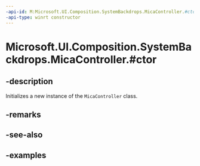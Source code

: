 ```yaml
---
-api-id: M:Microsoft.UI.Composition.SystemBackdrops.MicaController.#ctor
-api-type: winrt constructor
---
```


# Microsoft.UI.Composition.SystemBackdrops.MicaController.#ctor

<!--
public MicaController ();
-->

## -description

Initializes a new instance of the `MicaController` class.

## -remarks

## -see-also

## -examples
